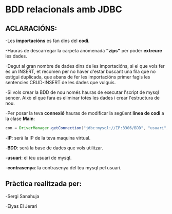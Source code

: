 # BDD relacionals amb JDBC
  
## ACLARACIÓNS:
  -Les **importacións** es fan dins del **codi**.
  
  -Hauras de descarregar la carpeta anomenada **"zips"** per poder **extreure** les dades.
  
  -Degut al gran nombre de dades dins de les importacións, si el que vols fer és un INSERT, et recomen per no haver d'estar buscant una fila que no estigui duplicada, que abans de fer les importacións primer fagis les sentencies CRUD-INSERT de les dades que vulguis.
  
  -Si vols crear la BDD de nou només hauras de executar l'script de mysql sencer. Això el que fara es eliminar totes les dades i crear l'estructura de nou.
  
  -Per posar la teva **connexió** hauras de modificar la següent **linea de codi** a la clase **Main**:
  
  ```java
  con = DriverManager.getConnection("jdbc:mysql://IP:3306/BDD", "usuari", "contrasenya");
  ```
  -**IP**: serà la IP de la teva maquina virtual.
  
  -**BDD**: serà la base de dades que vols utilitzar.
  
  -**usuari**: el teu usuari de mysql.
  
  -**contrasenya**: la contrasenya del teu mysql pel usuari.
  
  ## Pràctica realitzada per:
  -Sergi Sanahuja
  
  -Elyas El Jerari
